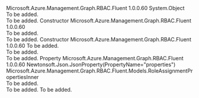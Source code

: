 <Type Name="RoleAssignmentCreateParameters" FullName="Microsoft.Azure.Management.Graph.RBAC.Fluent.Models.RoleAssignmentCreateParameters">
  <TypeSignature Language="C#" Value="public class RoleAssignmentCreateParameters" />
  <TypeSignature Language="ILAsm" Value=".class public auto ansi beforefieldinit RoleAssignmentCreateParameters extends System.Object" />
  <TypeSignature Language="DocId" Value="T:Microsoft.Azure.Management.Graph.RBAC.Fluent.Models.RoleAssignmentCreateParameters" />
  <TypeSignature Language="VB.NET" Value="Public Class RoleAssignmentCreateParameters" />
  <TypeSignature Language="F#" Value="type RoleAssignmentCreateParameters = class" />
  <AssemblyInfo>
    <AssemblyName>Microsoft.Azure.Management.Graph.RBAC.Fluent</AssemblyName>
    <AssemblyVersion>1.0.0.60</AssemblyVersion>
  </AssemblyInfo>
  <Base>
    <BaseTypeName>System.Object</BaseTypeName>
  </Base>
  <Interfaces />
  <Docs>
    <summary>To be added.</summary>
    <remarks>To be added.</remarks>
  </Docs>
  <Members>
    <Member MemberName=".ctor">
      <MemberSignature Language="C#" Value="public RoleAssignmentCreateParameters ();" />
      <MemberSignature Language="ILAsm" Value=".method public hidebysig specialname rtspecialname instance void .ctor() cil managed" />
      <MemberSignature Language="DocId" Value="M:Microsoft.Azure.Management.Graph.RBAC.Fluent.Models.RoleAssignmentCreateParameters.#ctor" />
      <MemberSignature Language="VB.NET" Value="Public Sub New ()" />
      <MemberType>Constructor</MemberType>
      <AssemblyInfo>
        <AssemblyName>Microsoft.Azure.Management.Graph.RBAC.Fluent</AssemblyName>
        <AssemblyVersion>1.0.0.60</AssemblyVersion>
      </AssemblyInfo>
      <Parameters />
      <Docs>
        <summary>To be added.</summary>
        <remarks>To be added.</remarks>
      </Docs>
    </Member>
    <Member MemberName=".ctor">
      <MemberSignature Language="C#" Value="public RoleAssignmentCreateParameters (Microsoft.Azure.Management.Graph.RBAC.Fluent.Models.RoleAssignmentPropertiesInner properties = null);" />
      <MemberSignature Language="ILAsm" Value=".method public hidebysig specialname rtspecialname instance void .ctor(class Microsoft.Azure.Management.Graph.RBAC.Fluent.Models.RoleAssignmentPropertiesInner properties) cil managed" />
      <MemberSignature Language="DocId" Value="M:Microsoft.Azure.Management.Graph.RBAC.Fluent.Models.RoleAssignmentCreateParameters.#ctor(Microsoft.Azure.Management.Graph.RBAC.Fluent.Models.RoleAssignmentPropertiesInner)" />
      <MemberSignature Language="VB.NET" Value="Public Sub New (Optional properties As RoleAssignmentPropertiesInner = null)" />
      <MemberSignature Language="F#" Value="new Microsoft.Azure.Management.Graph.RBAC.Fluent.Models.RoleAssignmentCreateParameters : Microsoft.Azure.Management.Graph.RBAC.Fluent.Models.RoleAssignmentPropertiesInner -&gt; Microsoft.Azure.Management.Graph.RBAC.Fluent.Models.RoleAssignmentCreateParameters" Usage="new Microsoft.Azure.Management.Graph.RBAC.Fluent.Models.RoleAssignmentCreateParameters properties" />
      <MemberType>Constructor</MemberType>
      <AssemblyInfo>
        <AssemblyName>Microsoft.Azure.Management.Graph.RBAC.Fluent</AssemblyName>
        <AssemblyVersion>1.0.0.60</AssemblyVersion>
      </AssemblyInfo>
      <Parameters>
        <Parameter Name="properties" Type="Microsoft.Azure.Management.Graph.RBAC.Fluent.Models.RoleAssignmentPropertiesInner" />
      </Parameters>
      <Docs>
        <param name="properties">To be added.</param>
        <summary>To be added.</summary>
        <remarks>To be added.</remarks>
      </Docs>
    </Member>
    <Member MemberName="Properties">
      <MemberSignature Language="C#" Value="public Microsoft.Azure.Management.Graph.RBAC.Fluent.Models.RoleAssignmentPropertiesInner Properties { get; set; }" />
      <MemberSignature Language="ILAsm" Value=".property instance class Microsoft.Azure.Management.Graph.RBAC.Fluent.Models.RoleAssignmentPropertiesInner Properties" />
      <MemberSignature Language="DocId" Value="P:Microsoft.Azure.Management.Graph.RBAC.Fluent.Models.RoleAssignmentCreateParameters.Properties" />
      <MemberSignature Language="VB.NET" Value="Public Property Properties As RoleAssignmentPropertiesInner" />
      <MemberSignature Language="F#" Value="member this.Properties : Microsoft.Azure.Management.Graph.RBAC.Fluent.Models.RoleAssignmentPropertiesInner with get, set" Usage="Microsoft.Azure.Management.Graph.RBAC.Fluent.Models.RoleAssignmentCreateParameters.Properties" />
      <MemberType>Property</MemberType>
      <AssemblyInfo>
        <AssemblyName>Microsoft.Azure.Management.Graph.RBAC.Fluent</AssemblyName>
        <AssemblyVersion>1.0.0.60</AssemblyVersion>
      </AssemblyInfo>
      <Attributes>
        <Attribute>
          <AttributeName>Newtonsoft.Json.JsonProperty(PropertyName="properties")</AttributeName>
        </Attribute>
      </Attributes>
      <ReturnValue>
        <ReturnType>Microsoft.Azure.Management.Graph.RBAC.Fluent.Models.RoleAssignmentPropertiesInner</ReturnType>
      </ReturnValue>
      <Docs>
        <summary>To be added.</summary>
        <value>To be added.</value>
        <remarks>To be added.</remarks>
      </Docs>
    </Member>
  </Members>
</Type>